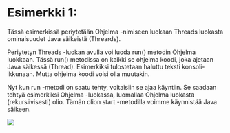 # Esimerkki 1:
Tässä esimerkissä periytetään Ohjelma -nimiseen luokaan Threads luokasta ominaisuudet Java säikeistä (Threards). 

Periytetyn Threads -luokan avulla voi luoda run() metodin Ohjelma luokkaan. Tässä run() metodissa on kaikki se ohjelma koodi, joka ajetaan Java säikessä (Thread). Esimerkiksi tulostetaan haluttu teksti konsoli-ikkunaan. Mutta ohjelma koodi voisi olla muutakin.

Nyt kun run -metodi on saatu tehty, voitaisiin se ajaa käyntiin. Se saadaan tehtyä esimerkiksi Ohjelma -luokassa, luomallaa Ohjelma luokasta (rekursiivisesti) olio. Tämän olion start -metodilla voimme käynnistää Java säikeen.

![](./)



